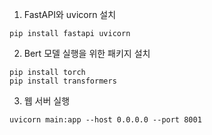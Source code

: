 1. FastAPI와 uvicorn 설치

``` shell
pip install fastapi uvicorn
```

2. Bert 모델 실행을 위한 패키지 설치

``` shell
pip install torch
pip install transformers
```

3. 웹 서버 실행

``` shell
uvicorn main:app --host 0.0.0.0 --port 8001
```